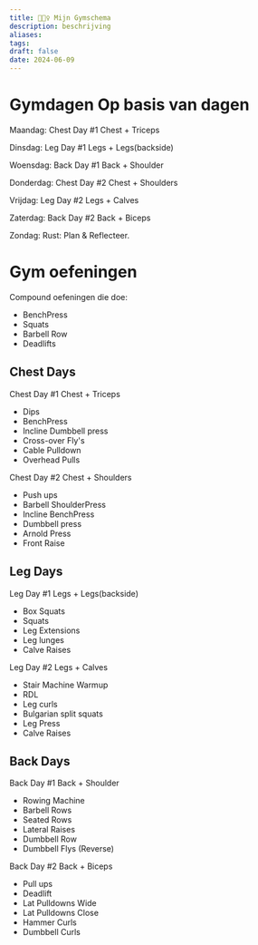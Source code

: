 ```yaml
---
title: 🏋🏾‍♀️ Mijn Gymschema
description: beschrijving
aliases: 
tags: 
draft: false
date: 2024-06-09
---
```

# Gymdagen Op basis van dagen

Maandag:
Chest Day #1 Chest + Triceps

Dinsdag:
Leg Day #1 Legs + Legs(backside)

Woensdag:
Back Day #1 Back + Shoulder

Donderdag:
Chest Day #2 Chest + Shoulders

Vrijdag:
Leg Day #2 Legs + Calves

Zaterdag:
Back Day #2 Back + Biceps

Zondag: Rust: Plan & Reflecteer. 

# Gym oefeningen
Compound oefeningen die doe:
- BenchPress
- Squats
- Barbell Row
- Deadlifts
## Chest Days
Chest Day #1 Chest + Triceps
- Dips
- BenchPress
- Incline Dumbbell press
- Cross-over Fly's
- Cable Pulldown
- Overhead Pulls

Chest Day #2 Chest + Shoulders
- Push ups
- Barbell ShoulderPress
- Incline BenchPress
- Dumbbell press
- Arnold Press
- Front Raise
## Leg Days
Leg Day #1 Legs + Legs(backside)
- Box Squats
- Squats
- Leg Extensions
- Leg lunges
- Calve Raises

Leg Day #2 Legs + Calves
- Stair Machine Warmup
- RDL
- Leg curls
- Bulgarian split squats
- Leg Press
- Calve Raises

## Back Days
Back Day #1 Back + Shoulder
- Rowing Machine
- Barbell Rows
- Seated Rows
- Lateral Raises
- Dumbbell Row
- Dumbbell Flys (Reverse)

Back Day #2 Back + Biceps
- Pull ups
- Deadlift
- Lat Pulldowns Wide
- Lat Pulldowns Close
- Hammer Curls
- Dumbbell Curls